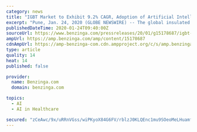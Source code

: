 ```yaml
---
category: news
title: "IGBT Market to Exhibit 9.2% CAGR, Adoption of Artificial Intelligence to Bode Well for Market: Fortune Business Insights™"
excerpt: "Pune, Jan. 24, 2020 (GLOBE NEWSWIRE) -- The global insulated gate bipolar transistor (IGBT) market size will expand in the coming years on account of the increasing demand from high voltage applications such as motor drive inverters,"
publishedDateTime: 2020-01-24T09:40:00Z
sourceUrl: https://www.benzinga.com/pressreleases/20/01/g15178687/igbt-market-to-exhibit-9-2-cagr-adoption-of-artificial-intelligence-to-bode-well-for-market-fortun
ampUrl: https://amp.benzinga.com/amp/content/15178687
cdnAmpUrl: https://amp-benzinga-com.cdn.ampproject.org/c/s/amp.benzinga.com/amp/content/15178687
type: article
quality: 14
heat: 14
published: false

provider:
  name: Benzinga.com
  domain: benzinga.com

topics:
  - AI
  - AI in Healthcare

secured: "zCeAwc/9x/uRRnVGss/wiPKyoX84G6FV/rblzJ0KLQEnc1mu9SOeoMeLHuamfcuYOhW+bRPjWHIxzPpgf44ZykJ7w7ow67W5pDGS4z6zGQuYkK16LVgH1Rn8CPHmcPdMQ/ugi7R3mkHGSxXJR5U1dDv4PrcrkhcRWxk/EYGy8mgQY8GTrgXW1zQe1cTHHT6lrWUITGl9vWv8G3nVUz3Q4x4jsMii096tpAHnwP93FsnOkGJyyefimdSnYydLTKqgDtsUVUcHGMoY6ONhlnjM3TxV4c3/c5dOx6qcdL26PAjmAVOeSWsnLglU98yUUEDC;d4d+uuj4u1DiKFHJtbJLqA=="
---
```


